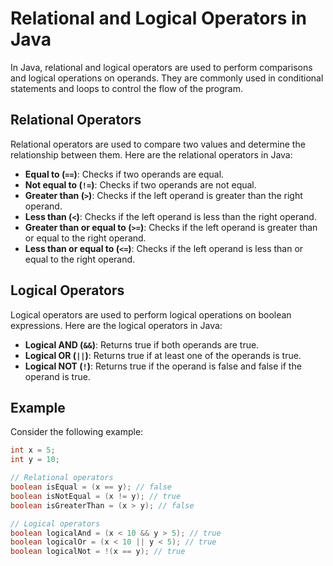 # Relational and Logical Operators in Java

In Java, relational and logical operators are used to perform comparisons and logical operations on operands. They are commonly used in conditional statements and loops to control the flow of the program.

## Relational Operators

Relational operators are used to compare two values and determine the relationship between them. Here are the relational operators in Java:

- **Equal to (`==`)**: Checks if two operands are equal.
- **Not equal to (`!=`)**: Checks if two operands are not equal.
- **Greater than (`>`)**: Checks if the left operand is greater than the right operand.
- **Less than (`<`)**: Checks if the left operand is less than the right operand.
- **Greater than or equal to (`>=`)**: Checks if the left operand is greater than or equal to the right operand.
- **Less than or equal to (`<=`)**: Checks if the left operand is less than or equal to the right operand.

## Logical Operators

Logical operators are used to perform logical operations on boolean expressions. Here are the logical operators in Java:

- **Logical AND (`&&`)**: Returns true if both operands are true.
- **Logical OR (`||`)**: Returns true if at least one of the operands is true.
- **Logical NOT (`!`)**: Returns true if the operand is false and false if the operand is true.

## Example

Consider the following example:

```java
int x = 5;
int y = 10;

// Relational operators
boolean isEqual = (x == y); // false
boolean isNotEqual = (x != y); // true
boolean isGreaterThan = (x > y); // false

// Logical operators
boolean logicalAnd = (x < 10 && y > 5); // true
boolean logicalOr = (x < 10 || y < 5); // true
boolean logicalNot = !(x == y); // true
